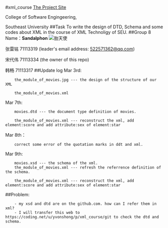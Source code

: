 #xml_course
[The Project Site](http://yvon-shong.github.io)

College of Software Engingeering, 

Southeast University
##Task
To write the design of DTD, Schema and some codes about XML in the course of XML Technoligy of SEU.
##Group 8 Name：**Sandalphon**
![胎天使](http://h.hiphotos.baidu.com/baike/w%3D268/sign=1a9f33c17f899e51788e3d127aa7d990/f703738da97739129c7e655dfc198618367ae2b6.jpg)

张雷铭 71113319 (leader's email address: 522571362@qq.com) 

宋代伟 71113334 (the owner of this repo) 

韩畅 71113317
##Update log
Mar 3rd: 

		the_module_of_movies.jpg --- the design of the structure of our XML
      
    	the_module_of_movies.xml
Mar 7th:

		movies.dtd --- the document type definition of movies.

		the_module_of_movies.xml --- reconstruct the xml, add element:score and add attribute:sex of element:star

Mar 8th：

		correct some error of the quotation marks in ddt and xml.
Mar 9th:
	
		movies.xsd --- the schema of the xml.
		the_module_of_movies.xml --- refresh the referrence definition of the schema.

		the_module_of_movies.xml --- reconstruct the xml, add element:score and add attribute:sex of element:star


##Problem:

		- my xsd and dtd are on the github.com. how can I refer them in xml?
		- I will transfer this web to https://coding.net/u/yvonshong/p/xml_course/git to check the dtd and schema.
